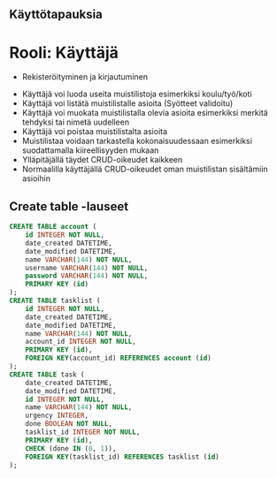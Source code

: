 ## Käyttötapauksia
# Rooli: Käyttäjä
- Rekisteröityminen ja kirjautuminen
* Käyttäjä voi luoda useita muistilistoja esimerkiksi koulu/työ/koti
* Käyttäjä voi listätä muistilistalle asioita (Syötteet validoitu)
* Käyttäjä voi muokata muistilistalla olevia asioita esimerkiksi merkitä tehdyksi tai nimetä uudelleen
* Käyttäjä voi poistaa muistilistalta asioita
* Muistilistaa voidaan tarkastella kokonaisuudessaan esimerkiksi suodattamalla kiireellisyyden mukaan
* Ylläpitäjällä täydet CRUD-oikeudet kaikkeen
* Normaalilla käyttäjällä CRUD-oikeudet oman muistilistan sisältämiin asioihin

## Create table -lauseet
```sql
CREATE TABLE account (
	id INTEGER NOT NULL, 
	date_created DATETIME, 
	date_modified DATETIME, 
	name VARCHAR(144) NOT NULL, 
	username VARCHAR(144) NOT NULL, 
	password VARCHAR(144) NOT NULL, 
	PRIMARY KEY (id)
);
CREATE TABLE tasklist (
	id INTEGER NOT NULL, 
	date_created DATETIME, 
	date_modified DATETIME, 
	name VARCHAR(144) NOT NULL, 
	account_id INTEGER NOT NULL, 
	PRIMARY KEY (id), 
	FOREIGN KEY(account_id) REFERENCES account (id)
);
CREATE TABLE task (
	date_created DATETIME, 
	date_modified DATETIME, 
	id INTEGER NOT NULL, 
	name VARCHAR(144) NOT NULL, 
	urgency INTEGER, 
	done BOOLEAN NOT NULL, 
	tasklist_id INTEGER NOT NULL, 
	PRIMARY KEY (id), 
	CHECK (done IN (0, 1)), 
	FOREIGN KEY(tasklist_id) REFERENCES tasklist (id)
);


